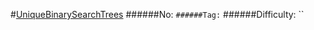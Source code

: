 #[UniqueBinarySearchTrees](https://leetcode.com/problems/unique-binary-search-trees/)
######No: ``
######Tag: ``
######Difficulty: ``
